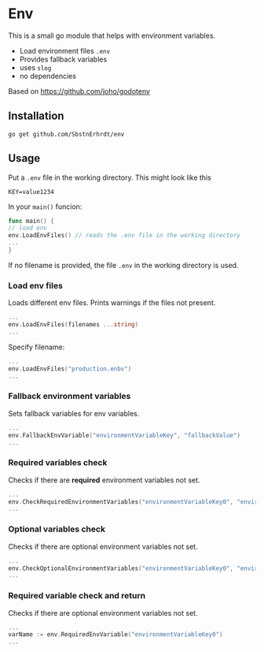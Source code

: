 # Env

This is a small go module that helps with environment variables.

* Load environment files `.env`
* Provides fallback variables
* uses `slog`
* no dependencies

Based on https://github.com/joho/godotenv

## Installation

```
go get github.com/SbstnErhrdt/env
```

## Usage

Put a `.env` file in the working directory.
This might look like this

```
KEY=value1234
```

In your `main()` funcion:

```go
func main() {
// load env
env.LoadEnvFiles() // reads the .env file in the working directory
...
}
```

If no filename is provided, the file `.env` in the working directory is used.

### Load env files

Loads different env files. Prints warnings if the files not present.

```go
...
env.LoadEnvFiles(filenames ...string)
...
```

Specify filename:

```go
...
env.LoadEnvFiles("production.enbv")
...
```

### Fallback environment variables

Sets fallback variables for env variables.

```go
...
env.FallbackEnvVariable("environmentVariableKey", "fallbackValue")
...
```

### Required variables check

Checks if there are **required** environment variables not set.

```go
...
env.CheckRequiredEnvironmentVariables("environmentVariableKey0", "environmentVariableKey1")
...
```

### Optional variables check

Checks if there are optional environment variables not set.

```go
...
env.CheckOptionalEnvironmentVariables("environmentVariableKey0", "environmentVariableKey1")
...
```

### Required variable check and return

Checks if there are optional environment variables not set.

```go
...
varName := env.RequiredEnvVariable("environmentVariableKey0")
...
```